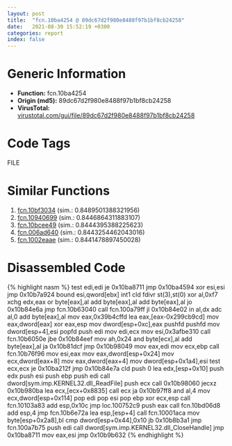 ```yaml
---
layout: post
title:  "fcn.10ba4254 @ 89dc67d2f980e8488f97b1bf8cb24258"
date:   2021-08-30 15:52:19 +0300
categories: report
index: false
---
```


# Generic Information
- **Function:** fcn.10ba4254
- **Origin (md5):** 89dc67d2f980e8488f97b1bf8cb24258
- **VirusTotal:** [virustotal.com/gui/file/89dc67d2f980e8488f97b1bf8cb24258][virustotal_ref]

# Code Tags
<span class="tag" id="FILE">FILE</span>


# Similar Functions

1. [fcn.10bf3034][similar_1_ref] (sim.: 0.8489501388321956)
2. [fcn.10940699][similar_2_ref] (sim.: 0.8446864311883107)
3. [fcn.10bcee49][similar_3_ref] (sim.: 0.8444395388225623)
4. [fcn.006ad640][similar_4_ref] (sim.: 0.8443254462043016)
5. [fcn.1002eaae][similar_5_ref] (sim.: 0.8441478897450028)


# Disassembled Code

{% highlight nasm %}
test edi,edi
je 0x10ba8711
jmp 0x10ba4594
xor esi,esi
jmp 0x10b7a924
bound esi,qword[ebx]
int1
cld
fdivr st(3),st(0)
xor al,0xf7
xchg edx,eax
or byte[eax],al
add byte[eax],al
add byte[eax],al
jo 0x10b84e6a
jmp fcn.10b63040
call fcn.100a79ff
jl 0x10b84e02
in al,dx
adc al,0
add byte[eax],al
mov eax,0x39b4cffd
lea eax,[eax-0x299cb9cd]
mov eax,dword[eax]
xor eax,esp
mov dword[esp+0xc],eax
pushfd
pushfd
mov dword[esp+4],esi
popfd
push edi
mov edi,ecx
mov esi,0x3afbe310
call fcn.10b6050e
jbe 0x10b84eef
mov ah,0x24
and byte[ecx],al
add byte[eax],al
ja 0x10b81dcf
jmp 0x10b98049
mov eax,edi
mov ecx,ebp
call fcn.10b76f96
mov esi,eax
mov eax,dword[esp+0x24]
mov ecx,dword[eax+8]
mov eax,dword[eax+4]
mov dword[esp+0x1a4],esi
test ecx,ecx
je 0x10ba212f
jmp 0x10b84e7a
cld
push 0
lea edx,[esp+0x10]
push edx
push esi
push ebp
push edi
call dword[sym.imp.KERNEL32.dll_ReadFile]
push ecx
call 0x10b98060
jecxz 0x10b980ba
lea ecx,[ecx+0x8835]
call ecx
ja 0x10b97ff8
and al,4
mov ecx,dword[esp+0x114]
pop edi
pop esi
pop ebp
xor ecx,esp
call fcn.10103a83
add esp,0x10c
jmp loc.100752c9
push eax
call fcn.10bd06d8
add esp,4
jmp fcn.10b6e72a
lea esp,[esp+4]
call fcn.10001aca
mov byte[esp+0x2a8],bl
cmp dword[esp+0x44],0x10
jb 0x10b8b3a1
jmp fcn.100a7b75
push edi
call dword[sym.imp.KERNEL32.dll_CloseHandle]
jmp 0x10ba8711
mov eax,esi
jmp 0x10b9b632
{% endhighlight %}


[similar_1_ref]: /report/fcn.10bf3034@89dc67d2f980e8488f97b1bf8cb24258
[similar_2_ref]: /report/fcn.10940699@89dc67d2f980e8488f97b1bf8cb24258
[similar_3_ref]: /report/fcn.10bcee49@89dc67d2f980e8488f97b1bf8cb24258
[similar_4_ref]: /report/fcn.006ad640@a5905e3c253c25bbaf727a1a18fe8ed1
[similar_5_ref]: /report/fcn.1002eaae@89dc67d2f980e8488f97b1bf8cb24258
[virustotal_ref]: https://www.virustotal.com/gui/file/89dc67d2f980e8488f97b1bf8cb24258